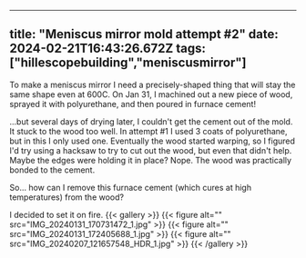 
---
title: "Meniscus mirror mold attempt #2"
date: 2024-02-21T16:43:26.672Z
tags: ["hillescopebuilding","meniscusmirror"]
---
To make a meniscus mirror I need a precisely-shaped thing that will stay the same shape even at 600C. On Jan 31, I machined out a new piece of wood, sprayed it with polyurethane, and then poured in furnace cement! 

...but several days of drying later, I couldn't get the cement out of the mold. It stuck to the wood too well. In attempt #1 I used 3 coats of polyurethane, but in this I only used one. Eventually the wood started warping, so I figured I'd try using a hacksaw to try to cut out the wood, but even that didn't help. Maybe the edges were holding it in place? Nope. The wood was practically bonded to the cement.

So... how can I remove this furnace cement (which cures at high temperatures) from the wood?

I decided to set it on fire.
{{< gallery >}}
{{< figure alt="" src="IMG_20240131_170731472_1.jpg" >}}
{{< figure alt="" src="IMG_20240131_172405688_1.jpg" >}}
{{< figure alt="" src="IMG_20240207_121657548_HDR_1.jpg" >}}
{{< /gallery >}}


